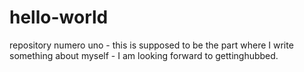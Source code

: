 # hello-world
repository numero uno -
this is supposed to be the part where I write something about myself - I am looking forward to gettinghubbed. 
